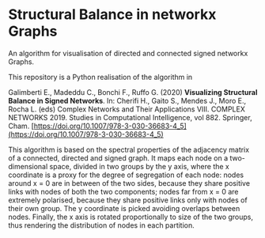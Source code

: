 # Structural Balance in networkx Graphs
An algorithm for visualisation of directed and connected signed networkx Graphs.

This repository is a Python realisation of the algorithm in

Galimberti E., Madeddu C., Bonchi F., Ruffo G. (2020) **Visualizing Structural Balance in Signed Networks**. 
In: Cherifi H., Gaito S., Mendes J., Moro E., Rocha L. (eds) Complex Networks and Their Applications VIII. 
COMPLEX NETWORKS 2019. Studies in Computational Intelligence, vol 882. Springer, Cham. 
[https://doi.org/10.1007/978-3-030-36683-4_5](https://doi.org/10.1007/978-3-030-36683-4_5)

This algorithm is based on the spectral properties of the adjacency matrix of a connected, directed and signed graph. It maps each node on a two-dimensional space, 
divided in two groups by the y axis, where the x coordinate is a proxy for the degree of segregation of each node: nodes around x = 0 are in between of the two sides,
because they share positive links with nodes of both the two components; nodes far from x = 0 are extremely polarised, because they share positive links only with 
nodes of their own group.
The y coordinate is picked avoiding overlaps between nodes. Finally, the x axis is rotated proportionally to size of the two groups, thus rendering the distribution 
of nodes in each partition.

